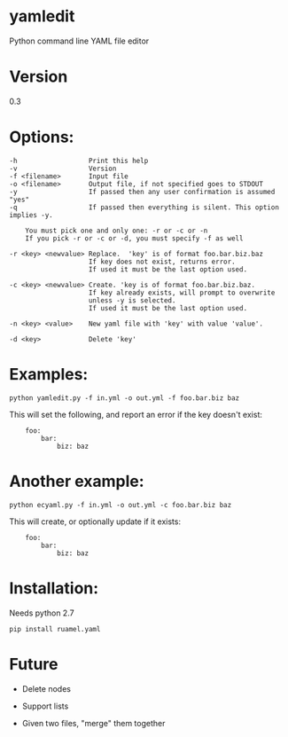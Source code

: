 # yamledit
Python command line YAML file editor

# Version

0.3

# Options:

    -h                  Print this help
    -v                  Version
    -f <filename>       Input file
    -o <filename>       Output file, if not specified goes to STDOUT
    -y                  If passed then any user confirmation is assumed "yes"
    -q                  If passed then everything is silent. This option implies -y.

        You must pick one and only one: -r or -c or -n
        If you pick -r or -c or -d, you must specify -f as well

    -r <key> <newvalue> Replace.  'key' is of format foo.bar.biz.baz
                        If key does not exist, returns error.
                        If used it must be the last option used.

    -c <key> <newvalue> Create. 'key is of format foo.bar.biz.baz.
                        If key already exists, will prompt to overwrite
                        unless -y is selected.
                        If used it must be the last option used.

    -n <key> <value>    New yaml file with 'key' with value 'value'.

    -d <key>            Delete 'key'


# Examples:
    python yamledit.py -f in.yml -o out.yml -f foo.bar.biz baz
    
This will set the following, and report an error if the key doesn't exist:

        foo:
            bar:
                biz: baz

# Another example:
    python ecyaml.py -f in.yml -o out.yml -c foo.bar.biz baz

This will create, or optionally update if it exists:

        foo:
            bar:
                biz: baz

# Installation:

Needs python 2.7

    pip install ruamel.yaml

# Future

- Delete nodes

- Support lists

- Given two files, "merge" them together

